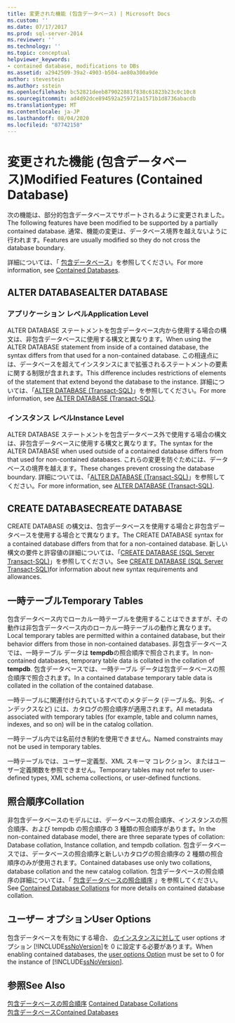 ```yaml
---
title: 変更された機能 (包含データベース) | Microsoft Docs
ms.custom: ''
ms.date: 07/17/2017
ms.prod: sql-server-2014
ms.reviewer: ''
ms.technology: ''
ms.topic: conceptual
helpviewer_keywords:
- contained database, modifications to DBs
ms.assetid: a2942509-39a2-4903-b504-ae80a300a9de
author: stevestein
ms.author: sstein
ms.openlocfilehash: bc52821deeb879022881f838c61823b23c0c10c8
ms.sourcegitcommit: ad4d92dce894592a259721a1571b1d8736abacdb
ms.translationtype: MT
ms.contentlocale: ja-JP
ms.lasthandoff: 08/04/2020
ms.locfileid: "87742158"
---
```

# <a name="modified-features-contained-database"></a><span data-ttu-id="a0edf-102">変更された機能 (包含データベース)</span><span class="sxs-lookup"><span data-stu-id="a0edf-102">Modified Features (Contained Database)</span></span>
  <span data-ttu-id="a0edf-103">次の機能は、部分的包含データベースでサポートされるように変更されました。</span><span class="sxs-lookup"><span data-stu-id="a0edf-103">The following features have been modified to be supported by a partially contained database.</span></span> <span data-ttu-id="a0edf-104">通常、機能の変更は、データベース境界を越えないように行われます。</span><span class="sxs-lookup"><span data-stu-id="a0edf-104">Features are usually modified so they do not cross the database boundary.</span></span>  
  
 <span data-ttu-id="a0edf-105">詳細については、「 [包含データベース](contained-databases.md)」を参照してください。</span><span class="sxs-lookup"><span data-stu-id="a0edf-105">For more information, see [Contained Databases](contained-databases.md).</span></span>  
  
## <a name="alter-database"></a><span data-ttu-id="a0edf-106">ALTER DATABASE</span><span class="sxs-lookup"><span data-stu-id="a0edf-106">ALTER DATABASE</span></span>  
  
### <a name="application-level"></a><span data-ttu-id="a0edf-107">アプリケーション レベル</span><span class="sxs-lookup"><span data-stu-id="a0edf-107">Application Level</span></span>  
 <span data-ttu-id="a0edf-108">ALTER DATABASE ステートメントを包含データベース内から使用する場合の構文は、非包含データベースに使用する構文と異なります。</span><span class="sxs-lookup"><span data-stu-id="a0edf-108">When using the ALTER DATABASE statement from inside of a contained database, the syntax differs from that used for a non-contained database.</span></span> <span data-ttu-id="a0edf-109">この相違点には、データベースを超えてインスタンスにまで拡張されるステートメントの要素に関する制限が含まれます。</span><span class="sxs-lookup"><span data-stu-id="a0edf-109">This difference includes restrictions of elements of the statement that extend beyond the database to the instance.</span></span> <span data-ttu-id="a0edf-110">詳細については、「[ALTER DATABASE &#40;Transact-SQL&#41;](/sql/t-sql/statements/alter-database-transact-sql)」を参照してください。</span><span class="sxs-lookup"><span data-stu-id="a0edf-110">For more information, see [ALTER DATABASE &#40;Transact-SQL&#41;](/sql/t-sql/statements/alter-database-transact-sql).</span></span>  
  
### <a name="instance-level"></a><span data-ttu-id="a0edf-111">インスタンス レベル</span><span class="sxs-lookup"><span data-stu-id="a0edf-111">Instance Level</span></span>  
 <span data-ttu-id="a0edf-112">ALTER DATABASE ステートメントを包含データベース外で使用する場合の構文は、非包含データベースに使用する構文と異なります。</span><span class="sxs-lookup"><span data-stu-id="a0edf-112">The syntax for the ALTER DATABASE when used outside of a contained database differs from that used for non-contained databases.</span></span> <span data-ttu-id="a0edf-113">これらの変更を防ぐためには、データベースの境界を越えます。</span><span class="sxs-lookup"><span data-stu-id="a0edf-113">These changes prevent crossing the database boundary.</span></span> <span data-ttu-id="a0edf-114">詳細については、「[ALTER DATABASE &#40;Transact-SQL&#41;](/sql/t-sql/statements/alter-database-transact-sql)」を参照してください。</span><span class="sxs-lookup"><span data-stu-id="a0edf-114">For more information, see [ALTER DATABASE &#40;Transact-SQL&#41;](/sql/t-sql/statements/alter-database-transact-sql).</span></span>  
  
## <a name="create-database"></a><span data-ttu-id="a0edf-115">CREATE DATABASE</span><span class="sxs-lookup"><span data-stu-id="a0edf-115">CREATE DATABASE</span></span>  
 <span data-ttu-id="a0edf-116">CREATE DATABASE の構文は、包含データベースを使用する場合と非包含データベースを使用する場合とで異なります。</span><span class="sxs-lookup"><span data-stu-id="a0edf-116">The CREATE DATABASE syntax for a contained database differs from that for a non-contained database.</span></span> <span data-ttu-id="a0edf-117">新しい構文の要件と許容値の詳細については、「[CREATE DATABASE &#40;SQL Server Transact-SQL&#41;](/sql/t-sql/statements/create-database-sql-server-transact-sql)」を参照してください。</span><span class="sxs-lookup"><span data-stu-id="a0edf-117">See [CREATE DATABASE &#40;SQL Server Transact-SQL&#41;](/sql/t-sql/statements/create-database-sql-server-transact-sql)for information about new syntax requirements and allowances.</span></span>  
  
## <a name="temporary-tables"></a><span data-ttu-id="a0edf-118">一時テーブル</span><span class="sxs-lookup"><span data-stu-id="a0edf-118">Temporary Tables</span></span>  
 <span data-ttu-id="a0edf-119">包含データベース内でローカル一時テーブルを使用することはできますが、その動作は非包含データベース内のローカル一時テーブルの動作と異なります。</span><span class="sxs-lookup"><span data-stu-id="a0edf-119">Local temporary tables are permitted within a contained database, but their behavior differs from those in non-contained databases.</span></span> <span data-ttu-id="a0edf-120">非包含データベースでは、一時テーブル データは **tempdb**の照合順序で照合されます。</span><span class="sxs-lookup"><span data-stu-id="a0edf-120">In non-contained databases, temporary table data is collated in the collation of **tempdb**.</span></span> <span data-ttu-id="a0edf-121">包含データベースでは、一時テーブル データは包含データベースの照合順序で照合されます。</span><span class="sxs-lookup"><span data-stu-id="a0edf-121">In a contained database temporary table data is collated in the collation of the contained database.</span></span>  
  
 <span data-ttu-id="a0edf-122">一時テーブルに関連付けられているすべてのメタデータ (テーブル名、列名、インデックスなど) には、カタログの照合順序が適用されます。</span><span class="sxs-lookup"><span data-stu-id="a0edf-122">All metadata associated with temporary tables (for example, table and column names, indexes, and so on) will be in the catalog collation.</span></span>  
  
 <span data-ttu-id="a0edf-123">一時テーブル内では名前付き制約を使用できません。</span><span class="sxs-lookup"><span data-stu-id="a0edf-123">Named constraints may not be used in temporary tables.</span></span>  
  
 <span data-ttu-id="a0edf-124">一時テーブルでは、ユーザー定義型、XML スキーマ コレクション、またはユーザー定義関数を参照できません。</span><span class="sxs-lookup"><span data-stu-id="a0edf-124">Temporary tables may not refer to user-defined types, XML schema collections, or user-defined functions.</span></span>  
  
## <a name="collation"></a><span data-ttu-id="a0edf-125">照合順序</span><span class="sxs-lookup"><span data-stu-id="a0edf-125">Collation</span></span>  
 <span data-ttu-id="a0edf-126">非包含データベースのモデルには、データベースの照合順序、インスタンスの照合順序、および tempdb の照合順序の 3 種類の照合順序があります。</span><span class="sxs-lookup"><span data-stu-id="a0edf-126">In the non-contained database model, there are three separate types of collation: Database collation, Instance collation, and tempdb collation.</span></span> <span data-ttu-id="a0edf-127">包含データベースでは、データベースの照合順序と新しいカタログの照合順序の 2 種類の照合順序のみが使用されます。</span><span class="sxs-lookup"><span data-stu-id="a0edf-127">Contained databases use only two collations, database collation and the new catalog collation.</span></span> <span data-ttu-id="a0edf-128">包含データベースの照合順序の詳細については、「 [包含データベースの照合順序](contained-database-collations.md) 」を参照してください。</span><span class="sxs-lookup"><span data-stu-id="a0edf-128">See [Contained Database Collations](contained-database-collations.md) for more details on contained database collation.</span></span>  
  
## <a name="user-options"></a><span data-ttu-id="a0edf-129">ユーザー オプション</span><span class="sxs-lookup"><span data-stu-id="a0edf-129">User Options</span></span>  
 <span data-ttu-id="a0edf-130">包含データベースを有効にする場合、 [のインスタンスに対して](../../database-engine/configure-windows/configure-the-user-options-server-configuration-option.md) user options オプション [!INCLUDE[ssNoVersion](../../includes/ssnoversion-md.md)]を 0 に設定する必要があります。</span><span class="sxs-lookup"><span data-stu-id="a0edf-130">When enabling contained databases, the [user options Option](../../database-engine/configure-windows/configure-the-user-options-server-configuration-option.md) must be set to 0 for the instance of [!INCLUDE[ssNoVersion](../../includes/ssnoversion-md.md)].</span></span>  
  
## <a name="see-also"></a><span data-ttu-id="a0edf-131">参照</span><span class="sxs-lookup"><span data-stu-id="a0edf-131">See Also</span></span>  
 <span data-ttu-id="a0edf-132">[包含データベースの照合順序](contained-database-collations.md) </span><span class="sxs-lookup"><span data-stu-id="a0edf-132">[Contained Database Collations](contained-database-collations.md) </span></span>  
 [<span data-ttu-id="a0edf-133">包含データベース</span><span class="sxs-lookup"><span data-stu-id="a0edf-133">Contained Databases</span></span>](contained-databases.md)  
  
  
